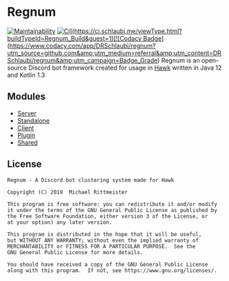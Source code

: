 # Regnum
[![Maintainability](https://api.codeclimate.com/v1/badges/ffd13d151ce1c7bf6a8b/maintainability)](https://codeclimate.com/github/DRSchlaubi/regnum/maintainability) [![Ci](https://ci.schlaubi.me/app/rest/builds/buildType:(id:Regnum_Build)/statusIcon)](https://ci.schlaubi.me/viewType.html?buildTypeId=Regnum_Build&guest=1)[![Codacy Badge](https://api.codacy.com/project/badge/Grade/2949f44205624ccbb36107f70b3f7a73)](https://www.codacy.com/app/DRSchlaubi/regnum?utm_source=github.com&amp;utm_medium=referral&amp;utm_content=DRSchlaubi/regnum&amp;utm_campaign=Badge_Grade)
Regnum is an open-source Discord bot framework created for usage in [Hawk](https://github.com/HawkDiscord/Bot) written in Java 12 and Kotlin 1.3
## Modules
 - [Server](https://github.com/HawkDiscord/regnum/tree/master/server)
 - [Standalone](https://github.com/HawkDiscord/regnum/tree/master/standalone)
 - [Client](https://github.com/HawkDiscord/regnum/tree/master/client)
 - [Plugin](https://github.com/HawkDiscord/regnum/tree/master/plugin)
 - [Shared](https://github.com/HawkDiscord/regnum/tree/master/shared)
## License
```text
Regnum - A Discord bot clustering system made for Hawk 

Copyright (C) 2019  Michael Rittmeister

This program is free software: you can redistribute it and/or modify
it under the terms of the GNU General Public License as published by
the Free Software Foundation, either version 3 of the License, or
at your option) any later version.

This program is distributed in the hope that it will be useful,
but WITHOUT ANY WARRANTY; without even the implied warranty of
MERCHANTABILITY or FITNESS FOR A PARTICULAR PURPOSE.  See the
GNU General Public License for more details.

You should have received a copy of the GNU General Public License
along with this program.  If not, see https://www.gnu.org/licenses/.
```